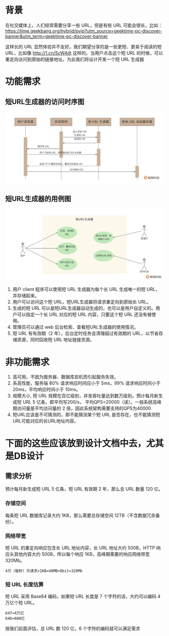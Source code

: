 # 背景
在社交媒体上，人们经常需要分享一些 URL，但是有些 URL 可能会很长，比如：https://time.geekbang.org/hybrid/pvip?utm_source=geektime-pc-discover-banner&utm_term=geektime-pc-discover-banner

这样长的 URL 显然体验并不友好。我们期望分享的是一些更短、更易于阅读的短 URL，比如像 http://1.cn/ScW4dt 这样的。当用户点击这个短 URL 的时候，可以重定向访问到原始的链接地址。为此我们将设计开发一个短 URL 生成器

# 功能需求
## 短URL生成器的访问时序图
![Resilience](./../pictures/short_url1.png)

## 短URL生成器的用例图
![Resilience](./../pictures/short_url2.png)
1. 用户 client 程序可以使用短 URL 生成器为每个长 URL 生成唯一的短 URL，并存储起来。
2. 用户可以访问这个短 URL，短URL生成器将请求重定向到原始长 URL。
3. 生成的短 URL 可以是短URL生成器自动生成的，也可以是用户自定义的。用户可以指定一个长 URL 对应的短 URL 内容，只要这个短 URL 还没有被使用。
4. 管理员可以通过 web 后台检索、查看短URL生成器的使用情况。
5. 短 URL 有有效期（2 年），后台定时任务会清理超过有效期的 URL，以节省存储资源，同时回收短 URL 地址链接资源。

# 非功能需求
1. 高可用，不因为服务器、数据库宕机而引起服务失效。 
2. 系高性能，服务端 80% 请求响应时间应小于 5ms，99% 请求响应时间小于 20ms，平均响应时间小于 10ms。
3. 规模大小, 短 URL 规模在百亿级别，并发吞吐量达到数万级别。预计每月新生成短 URL 5 亿条，即平均写200/s， 平均QPS=20000（读）。一般系统高峰期访问量是平均访问量的 2 倍，因此系统架构需要支持的QPS为40000
4. 短URL应该是不可猜测的，即不能猜测某个短 URL 是否存在，也不能猜测短URL可能对应的长URL地址内容。



# 下面的这些应该放到设计文档中去，尤其是DB设计

## 需求分析
预计每月新生成短 URL 5 亿条，短 URL 有效期 2 年，那么总 URL 数量 120 亿。
### 存储空间
每条短 URL 数据库记录大约 1KB，那么需要总存储空间 12TB（不含数据冗余备份）。
### 网络带宽
短 URL 的重定向响应包含长 URL 地址内容，长 URL 地址大约 500B，HTTP 响应头其他内容大约 500B，所以每个响应 1KB，高峰期需要的响应网络带宽 320Mb。
```shell
4万（每秒）次请求×1KB=40MB×8bit=320Mb
```

### 短 URL 长度估算
短 URL 采用 Base64 编码，如果短 URL 长度是 7 个字符的话，大约可以编码 4 万亿个短 URL。
```shell
647≈4万亿
646≈680亿
```
按我们前面评估，总 URL 数 120 亿，6 个字符的编码就可以满足需求

